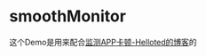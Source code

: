 # smoothMonitor

这个Demo是用来配合[监测APP卡顿-Helloted的博客](http://www.helloted.com/2016/10/06/smoothMonitor/)的